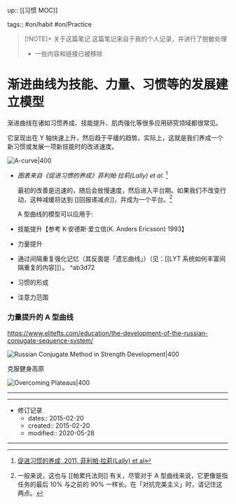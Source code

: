 up:: [[习惯 MOC]]

tags:: #on/habit #on/Practice

> [!NOTE]+ 关于这篇笔记
> 这篇笔记来自于我的个人记录，并进行了脱敏处理
> - 一些内容和链接已被移除

# 渐进曲线为技能、力量、习惯等的发展建立模型

渐进曲线在诸如习惯养成、技能提升、肌肉强化等很多应用研究领域都很常见。  

它呈现出在 Y 轴快速上升，然后趋于平缓的趋势。实际上，这就是我们养成一个新习惯或发展一项新技能时的改进速度。  

![A-curve|400](https://i0.wp.com/www.strongerbyscience.com/wp-content/uploads/2015/03/Screenshot-2015-03-30-16.42.09.png?ssl=1)

-   _图表来自《促进习惯的养成》菲利帕·拉莉(Lally) et al._ [^1]  

    最初的改善是迅速的，随后会放慢速度，然后进入平台期。如果我们不改变行动，这种减缓将达到 [[回报递减点]]，并成为一个平台。[^2]  

    A 型曲线的模型可以应用于:

-   技能提升【参考 K·安德斯·爱立信(K. Anders Ericsson) 1993】
    
-   力量提升
    
-   通过间隔重复强化记忆（其反面是「遗忘曲线」）（见：[[LYT 系统如何丰富间隔重复的内容]]）。 ^ab3d72
    
-   习惯的形成
    
-   注意力范围  

### 力量提升的 A 型曲线

https://www.elitefts.com/education/the-development-of-the-russian-conjugate-sequence-system/

![Russian Conjugate Method in Strength Development|400](https://external-content.duckduckgo.com/iu/?u=https%3A%2F%2Ftse2.mm.bing.net%2Fth%3Fid%3DOIP.nvhYwcE47d5QtANN52C5XwHaDL%26pid%3DApi&f=1)

克服健身高原

![Overcoming Plateaus|400](https://www.elitefts.com/wp/wp-content/uploads/2012/05/Training-effect-fig-5.jpg)

---

[^1]: [促进习惯的养成, 2011, 菲利帕·拉莉(Lally) et al](https://www.researchgate.net/publication/230576970_Promoting_habit_formation)  

[^2]: 一般来说，这也与 [[帕累托法则]] 有关，尽管对于 A 型曲线来说，它更像是指任务的最后 10% 与之前的 90% 一样长。在「对抗完美主义」时，请记住这两点。

---

- 修订记录
	- dates:: 2015-02-20
	- created:: 2015-02-20
	- modified:: 2020-05-28

---
